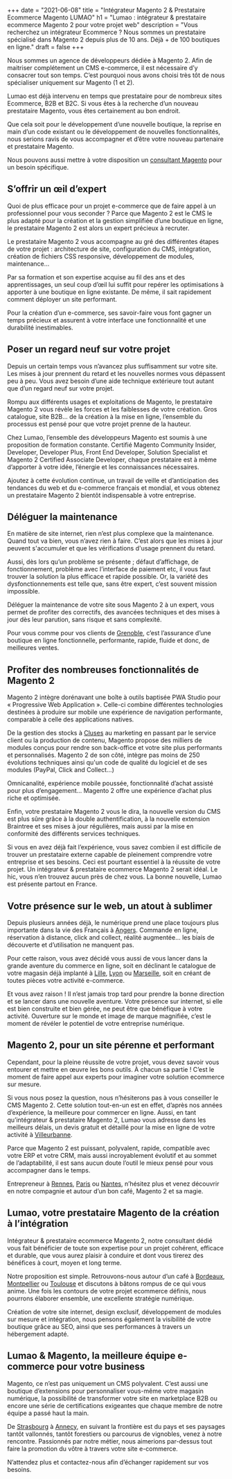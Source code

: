 +++
date = "2021-06-08"
title = "Intégrateur Magento 2 & Prestataire Ecommerce Magento LUMAO"
h1 = "Lumao : intégrateur & prestataire ecommerce Magento 2 pour votre projet web"
description = "Vous recherchez un intégrateur Ecommerce ? Nous sommes un prestataire spécialisé dans Magento 2 depuis plus de 10 ans. Déjà + de 100 boutiques en ligne."
draft = false
+++

Nous sommes un agence de développeurs dédiée à Magento 2. Afin de maitriser complétement un CMS e-commerce, il est nécessaire d’y consacrer tout son temps. C’est pourquoi nous avons choisi très tôt de nous spécialiser uniquement sur Magento (1 et 2). 

Lumao est déjà intervenu en temps que prestataire pour de nombreux sites Ecommerce, B2B et B2C. Si vous êtes à la recherche d’un nouveau prestataire Magento, vous êtes certainement au bon endroit.

Que cela soit pour le développement d’une nouvelle boutique, la reprise en main d’un code existant ou le développement de nouvelles fonctionnalités, nous serions ravis de vous accompagner et d’être votre nouveau partenaire et prestataire Magento.

Nous pouvons aussi mettre à votre disposition un <a href="/ecommerce/cms/magento/consultant/">consultant Magento</a> pour un besoin spécifique.

## S’offrir un œil d’expert

Quoi de plus efficace pour un projet e-commerce que de faire appel à un professionnel pour vous seconder ? Parce que Magento 2 est le CMS le plus adapté pour la création et la gestion simplifiée d’une boutique en ligne, le prestataire Magento 2 est alors un expert précieux à recruter.

Le prestataire Magento 2 vous accompagne au gré des différentes étapes de votre projet : architecture de site, configuration du CMS, intégration, création de fichiers CSS responsive, développement de modules, maintenance…

Par sa formation et son expertise acquise au fil des ans et des apprentissages, un seul coup d’œil lui suffit pour repérer les optimisations à apporter à une boutique en ligne existante. De même, il sait rapidement comment déployer un site performant.

Pour la création d’un e-commerce, ses savoir-faire vous font gagner un temps précieux et assurent à votre interface une fonctionnalité et une durabilité inestimables.

## Poser un regard neuf sur votre projet

Depuis un certain temps vous n’avancez plus suffisamment sur votre site. Les mises à jour prennent du retard et les nouvelles normes vous dépassent peu à peu. Vous avez besoin d’une aide technique extérieure tout autant que d’un regard neuf sur votre projet.

Rompu aux différents usages et exploitations de Magento, le prestataire Magento 2 vous révèle les forces et les faiblesses de votre création. Gros catalogue, site B2B... de la création à la mise en ligne, l’ensemble du processus est pensé pour que votre projet prenne de la hauteur.

Chez Lumao, l’ensemble des développeurs Magento est soumis à une proposition de formation constante. Certifié Magento Community Insider, Developer, Developer Plus, Front End Developer, Solution Specialist et Magento 2 Certified Associate Developer, chaque prestataire est à même d’apporter à votre idée, l’énergie et les connaissances nécessaires.

Ajoutez à cette évolution continue, un travail de veille et d’anticipation des tendances du web et du e-commerce français et mondial, et vous obtenez un prestataire Magento 2 bientôt indispensable à votre entreprise.

## Déléguer la maintenance

En matière de site internet, rien n’est plus complexe que la maintenance. Quand tout va bien, vous n’avez rien à faire. C’est alors que les mises à jour peuvent s'accumuler et que les vérifications d'usage prennent du retard.

Aussi, dès lors qu’un problème se présente ; défaut d’affichage, de fonctionnement, problème avec l’interface de paiement etc, il vous faut trouver la solution la plus efficace et rapide possible. Or, la variété des dysfonctionnements est telle que, sans être expert, c’est souvent mission impossible.

Déléguer la maintenance de votre site sous Magento 2 à un expert, vous permet de profiter des correctifs, des avancées techniques et des mises à jour dès leur parution, sans risque et sans complexité.

Pour vous comme pour vos clients de [Grenoble](/ecommerce/cms/magento/prestataire/grenoble/), c’est l’assurance d’une boutique en ligne fonctionnelle, performante, rapide, fluide et donc, de meilleures ventes.

## Profiter des nombreuses fonctionnalités de Magento 2

Magento 2 intègre dorénavant une boîte à outils baptisée PWA Studio pour « Progressive Web Application ». Celle-ci combine différentes technologies destinées à produire sur mobile une expérience de navigation performante, comparable à celle des applications natives.

De la gestion des stocks à [Cluses](/ecommerce/cms/magento/prestataire/cluses/) au marketing en passant par le service client ou la production de contenu, Magento propose des milliers de modules conçus pour rendre son back-office et votre site plus performants et personnalisés. Magento 2 de son côté, intègre pas moins de 250 évolutions techniques ainsi qu'un code de qualité du logiciel et de ses modules (PayPal, Click and Collect…)

Omnicanalité, expérience mobile poussée, fonctionnalité d’achat assisté pour plus d’engagement… Magento 2 offre une expérience d’achat plus riche et optimisée.

Enfin, votre prestataire Magento 2 vous le dira, la nouvelle version du CMS est plus sûre grâce à la double authentification, à la nouvelle extension Braintree et ses mises à jour régulières, mais aussi par la mise en conformité des différents services techniques.

Si vous en avez déjà fait l’expérience, vous savez combien il est difficile de trouver un prestataire externe capable de pleinement comprendre votre entreprise et ses besoins. Ceci est pourtant essentiel à la réussite de votre projet. Un intégrateur & prestataire ecommerce Magento 2 serait idéal. Le hic, vous n’en trouvez aucun près de chez vous. La bonne nouvelle, Lumao est présente partout en France.

## Votre présence sur le web, un atout à sublimer

Depuis plusieurs années déjà, le numérique prend une place toujours plus importante dans la vie des Français à [Angers](/ecommerce/cms/magento/prestataire/angers/). Commande en ligne, réservation à distance, click and collect, réalité augmentée… les biais de découverte et d’utilisation ne manquent pas.

Pour cette raison, vous avez décidé vous aussi de vous lancer dans la grande aventure du commerce en ligne, soit en déclinant le catalogue de votre magasin déjà implanté à [Lille](/ecommerce/cms/magento/prestataire/lille/), [Lyon](/ecommerce/cms/magento/prestataire/lyon/) ou [Marseille](/ecommerce/cms/magento/prestataire/marseille/), soit en créant de toutes pièces votre activité e-commerce.

Et vous avez raison ! Il n’est jamais trop tard pour prendre la bonne direction et se lancer dans une nouvelle aventure. Votre présence sur internet, si elle est bien construite et bien gérée, ne peut être que bénéfique à votre activité. Ouverture sur le monde et image de marque magnifiée, c’est le moment de révéler le potentiel de votre entreprise numérique.

## Magento 2, pour un site pérenne et performant

Cependant, pour la pleine réussite de votre projet, vous devez savoir vous entourer et mettre en œuvre les bons outils. À chacun sa partie ! C’est le moment de faire appel aux experts pour imaginer votre solution ecommerce sur mesure.

Si vous nous posez la question, nous n’hésiterons pas à vous conseiller le CMS Magento 2. Cette solution tout-en-un est en effet, d’après nos années d’expérience, la meilleure pour commercer en ligne. Aussi, en tant qu’intégrateur & prestataire Magento 2, Lumao vous adresse dans les meilleurs délais, un devis gratuit et détaillé pour la mise en ligne de votre activité à [Villeurbanne](/ecommerce/cms/magento/prestataire/villeurbanne/).

Parce que Magento 2 est puissant, polyvalent, rapide, compatible avec votre ERP et votre CRM, mais aussi incroyablement évolutif et au sommet de l’adaptabilité, il est sans aucun doute l’outil le mieux pensé pour vous accompagner dans le temps.

Entrepreneur à [Rennes](/ecommerce/cms/magento/prestataire/rennes/), [Paris](/ecommerce/cms/magento/prestataire/paris/) ou [Nantes](/ecommerce/cms/magento/prestataire/nantes/), n’hésitez plus et venez découvrir en notre compagnie et autour d’un bon café, Magento 2 et sa magie.

## Lumao, votre prestataire Magento de la création à l’intégration

Intégrateur & prestataire ecommerce Magento 2, notre consultant dédié vous fait bénéficier de toute son expertise pour un projet cohérent, efficace et durable, que vous aurez plaisir à conduire et dont vous tirerez des bénéfices à court, moyen et long terme.

Notre proposition est simple. Retrouvons-nous autour d’un café à [Bordeaux](/ecommerce/cms/magento/prestataire/bordeaux/), [Montpellier](/ecommerce/cms/magento/prestataire/montpellier/) ou [Toulouse](/ecommerce/cms/magento/prestataire/toulouse/) et discutons à bâtons rompus de ce qui vous anime. Une fois les contours de votre projet ecommerce définis, nous pourrons élaborer ensemble, une excellente stratégie numérique.

Création de votre site internet, design exclusif, développement de modules sur mesure et intégration, nous pensons également la visibilité de votre boutique grâce au SEO, ainsi que ses performances à travers un hébergement adapté.

## Lumao & Magento, la meilleure équipe e-commerce pour votre business

Magento, ce n’est pas uniquement un CMS polyvalent. C’est aussi une boutique d’extensions pour personnaliser vous-même votre magasin numérique, la possibilité de transformer votre site en marketplace B2B ou encore une série de certifications exigeantes que chaque membre de notre équipe a passé haut la main.

De [Strasbourg](/ecommerce/cms/magento/prestataire/strasbourg/) à [Annecy](/ecommerce/cms/magento/prestataire/annecy/), en suivant la frontière est du pays et ses paysages tantôt vallonnés, tantôt forestiers ou parcourus de vignobles, venez à notre rencontre. Passionnés par notre métier, nous aimerions par-dessus tout faire la promotion du vôtre à travers votre site e-commerce.

N’attendez plus et contactez-nous afin d’échanger rapidement sur vos besoins.

